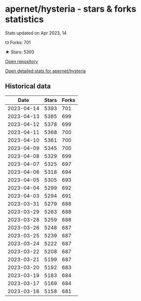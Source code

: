 # apernet/hysteria - stars & forks statistics

Stats updated on Apr 2023, 14

☋ Forks: 701

★ Stars: 5393

[Open repository](https://github.com/apernet/hysteria)

[Open detailed stats for apernet/hysteria](https://reviewgithub.com/rep/apernet/hysteria)

## Historical data
| Date | Stars | Forks |
|------|-------|-------|
| 2023-04-14 | 5393 | 701 | 
| 2023-04-13 | 5385 | 699 | 
| 2023-04-12 | 5378 | 699 | 
| 2023-04-11 | 5368 | 700 | 
| 2023-04-10 | 5361 | 700 | 
| 2023-04-09 | 5345 | 700 | 
| 2023-04-08 | 5329 | 699 | 
| 2023-04-07 | 5325 | 697 | 
| 2023-04-06 | 5318 | 694 | 
| 2023-04-05 | 5305 | 693 | 
| 2023-04-04 | 5299 | 692 | 
| 2023-04-03 | 5294 | 691 | 
| 2023-03-31 | 5279 | 688 | 
| 2023-03-29 | 5263 | 688 | 
| 2023-03-28 | 5259 | 688 | 
| 2023-03-26 | 5248 | 687 | 
| 2023-03-25 | 5239 | 687 | 
| 2023-03-24 | 5222 | 687 | 
| 2023-03-22 | 5208 | 687 | 
| 2023-03-21 | 5199 | 687 | 
| 2023-03-20 | 5192 | 683 | 
| 2023-03-19 | 5183 | 684 | 
| 2023-03-17 | 5169 | 684 | 
| 2023-03-16 | 5158 | 681 | 


